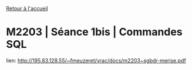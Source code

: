 [Retour à l'accueil](README.md)

# M2203 | Séance 1bis | Commandes SQL

lien: http://195.83.128.55/~fmeuzeret/vrac/docs/m2203~sgbdr-merise.pdf

